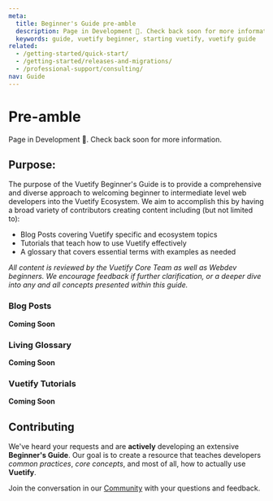 ```yaml
---
meta:
  title: Beginner's Guide pre-amble
  description: Page in Development 🔨. Check back soon for more information.
  keywords: guide, vuetify beginner, starting vuetify, vuetify guide
related:
  - /getting-started/quick-start/
  - /getting-started/releases-and-migrations/
  - /professional-support/consulting/
nav: Guide
---
```


# Pre-amble

Page in Development 🔨. Check back soon for more information.

<promoted-ad slug="vuemastery-getting-started" />

## Purpose:

The purpose of the Vuetify Beginner's Guide is to provide a comprehensive and diverse approach to welcoming beginner to intermediate level web developers into the Vuetify Ecosystem. We aim to accomplish this by having a broad variety of contributors creating content including (but not limited to):

- Blog Posts covering Vuetify specific and ecosystem topics
- Tutorials that teach how to use Vuetify effectively
- A glossary that covers essential terms with examples as needed

*All content is reviewed by the Vuetify Core Team as well as Webdev beginners. We encourage feedback if further clarification, or a deeper dive into any and all concepts presented within this guide.*

### Blog Posts

__Coming Soon__

### Living Glossary

__Coming Soon__

### Vuetify Tutorials

__Coming Soon__

## Contributing

We've heard your requests and are __actively__ developing an extensive **Beginner's Guide**. Our goal is to create a resource that teaches developers _common practices_, _core concepts_, and most of all, how to actually use **Vuetify**.

Join the conversation in our [Community](https://community.vuetifyjs.com) with your questions and feedback.

<backmatter />
